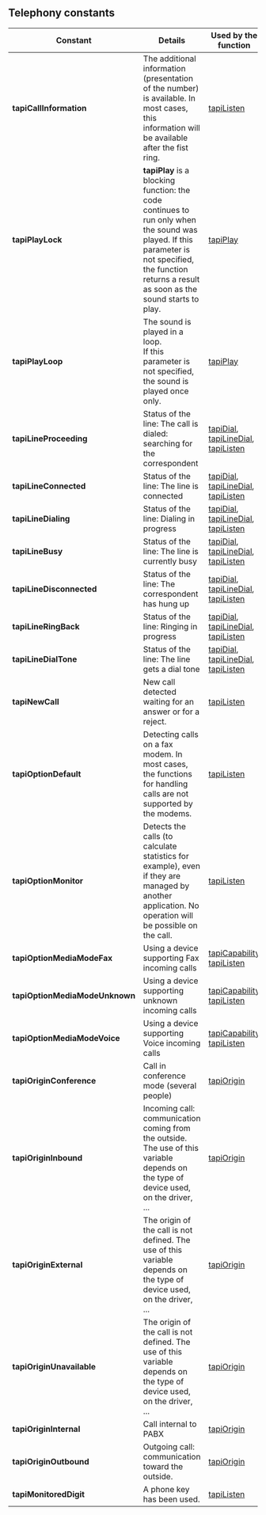 
## Telephony constants
			



<a name="NOTE1"></a>
<a name="NOTE1_1"></a>


| Constant | Details | Used by the function |
| --- | --- | --- |
| **tapiCallInformation** | The additional information (presentation of the number) is available. In most cases, this information will be available after the fist ring. | [tapiListen](../WDLang3/3076029.md) |
| **tapiPlayLock** | **tapiPlay** is a blocking function: the code continues to run only when the sound was played. If this parameter is not specified, the function returns a result as soon as the sound starts to play. | [tapiPlay](../WDLang3/3076023.md) |
| **tapiPlayLoop** | The sound is played in a loop.<br>If this parameter is not specified, the sound is played once only. | [tapiPlay](../WDLang3/3076023.md) |
| **tapiLineProceeding** | Status of the line: The call is dialed: searching for the correspondent | [tapiDial](../WDLang3/3076013.md), [tapiLineDial](../WDLang3/3076012.md), <br>[tapiListen](../WDLang3/3076029.md) |
| **tapiLineConnected** | Status of the line: The line is connected | [tapiDial](../WDLang3/3076013.md), [tapiLineDial](../WDLang3/3076012.md), <br>[tapiListen](../WDLang3/3076029.md) |
| **tapiLineDialing** | Status of the line: Dialing in progress | [tapiDial](../WDLang3/3076013.md), [tapiLineDial](../WDLang3/3076012.md), <br>[tapiListen](../WDLang3/3076029.md) |
| **tapiLineBusy** | Status of the line: The line is currently busy | [tapiDial](../WDLang3/3076013.md), [tapiLineDial](../WDLang3/3076012.md), <br>[tapiListen](../WDLang3/3076029.md) |
| **tapiLineDisconnected** | Status of the line: The correspondent has hung up | [tapiDial](../WDLang3/3076013.md), [tapiLineDial](../WDLang3/3076012.md), <br>[tapiListen](../WDLang3/3076029.md) |
| **tapiLineRingBack** | Status of the line: Ringing in progress | [tapiDial](../WDLang3/3076013.md), [tapiLineDial](../WDLang3/3076012.md), <br>[tapiListen](../WDLang3/3076029.md) |
| **tapiLineDialTone** | Status of the line: The line gets a dial tone | [tapiDial](../WDLang3/3076013.md), [tapiLineDial](../WDLang3/3076012.md), <br>[tapiListen](../WDLang3/3076029.md) |
| **tapiNewCall** | New call detected waiting for an answer or for a reject. | [tapiListen](../WDLang3/3076029.md) |
| **tapiOptionDefault** | Detecting calls on a fax modem. In most cases, the functions for handling calls are not supported by the modems. | [tapiListen](../WDLang3/3076029.md) |
| **tapiOptionMonitor** | Detects the calls (to calculate statistics for example), even if they are managed by another application. No operation will be possible on the call. | [tapiListen](../WDLang3/3076029.md) |
| **tapiOptionMediaModeFax** | Using a device supporting Fax incoming calls | [tapiCapability](../WDLang3/3076014.md)<br>[tapiListen](../WDLang3/3076029.md) |
| **tapiOptionMediaModeUnknown** | Using a device supporting unknown incoming calls | [tapiCapability](../WDLang3/3076014.md)<br>[tapiListen](../WDLang3/3076029.md) |
| **tapiOptionMediaModeVoice** | Using a device supporting Voice incoming calls | [tapiCapability](../WDLang3/3076014.md)<br>[tapiListen](../WDLang3/3076029.md) |
| **tapiOriginConference** | Call in conference mode (several people) | [tapiOrigin](../WDLang3/3076028.md) |
| **tapiOriginInbound** | Incoming call: communication coming from the outside. The use of this variable depends on the type of device used, on the driver, ... | [tapiOrigin](../WDLang3/3076028.md) |
| **tapiOriginExternal** | The origin of the call is not defined. The use of this variable depends on the type of device used, on the driver, ... | [tapiOrigin](../WDLang3/3076028.md) |
| **tapiOriginUnavailable** | The origin of the call is not defined. The use of this variable depends on the type of device used, on the driver, ... | [tapiOrigin](../WDLang3/3076028.md) |
| **tapiOriginInternal** | Call internal to PABX | [tapiOrigin](../WDLang3/3076028.md) |
| **tapiOriginOutbound** | Outgoing call: communication toward the outside. | [tapiOrigin](../WDLang3/3076028.md) |
| **tapiMonitoredDigit** | A phone key has been used. | [tapiListen](../WDLang3/3076029.md) |




